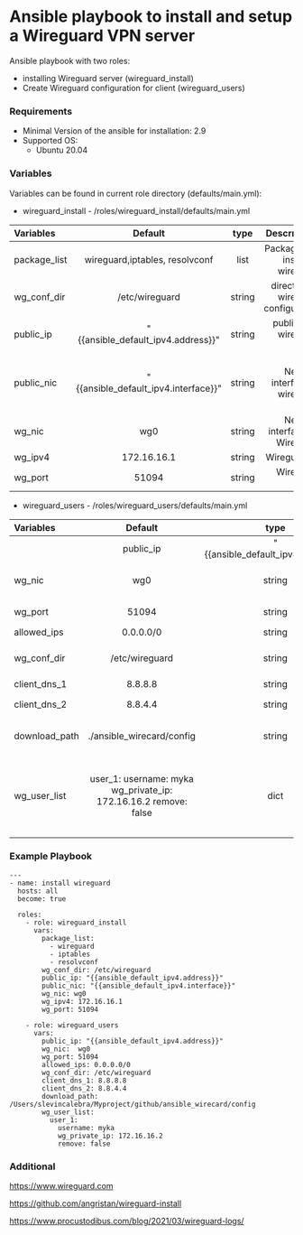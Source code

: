# Ansible playbook to install and setup a Wireguard VPN server

Ansible playbook with two roles:
  * installing Wireguard server (wireguard_install)
  * Create Wireguard configuration for client (wireguard_users)

### Requirements
* Minimal Version of the ansible for installation: 2.9
* Supported OS:
    * Ubuntu 20.04

### Variables
Variables can be found in current role directory (defaults/main.yml):
  * wireguard_install - /roles/wireguard_install/defaults/main.yml

| Variables      | Default |type |Descrription|
| :---        |    :----:   |:----: |  ---: |
package_list | wireguard,iptables, resolvconf| list|Packages fro installing wireguard |
|wg_conf_dir | /etc/wireguard | string | directory of wireguard configuration |
| public_ip | "{{ansible_default_ipv4.address}}" | string | public IP of wireguard server|
| public_nic | "{{ansible_default_ipv4.interface}}" | string| Public Network interface of wireguard server |
|wg_nic | wg0| string | Network interface for Wireguard |
|wg_ipv4 | 172.16.16.1| string | Wireguard IP |
|wg_port| 51094 | string | Wireguard Port|


  * wireguard_users - /roles/wireguard_users/defaults/main.yml

| Variables      | Default |type |Descrription|
| :---        |    :----:   |:----: |  ---: |
|| public_ip | "{{ansible_default_ipv4.address}}" | string | public IP of wireguard server|
|wg_nic | wg0| string | Network interface for Wireguard |
|wg_port| 51094 | string | Wireguard Port|
|allowed_ips| 0.0.0.0/0 | string| allowed IPs|
|wg_conf_dir | /etc/wireguard | string | directory of wireguard configuration |
|client_dns_1 | 8.8.8.8 | string | IP of DNS|
|client_dns_2 | 8.8.4.4 | string | Second IP of DNS |
|download_path | ./ansible_wirecard/config| string | path for saving client configs|
| wg_user_list |   user_1: username: myka wg_private_ip: 172.16.16.2    remove: false | dict | User parameters: username, ip for wireguard and status of user|


### Example Playbook
```
---
- name: install wireguard
  hosts: all
  become: true

  roles:
    - role: wireguard_install
      vars:
        package_list:
          - wireguard
          - iptables
          - resolvconf
        wg_conf_dir: /etc/wireguard
        public_ip: "{{ansible_default_ipv4.address}}"
        public_nic: "{{ansible_default_ipv4.interface}}"
        wg_nic: wg0
        wg_ipv4: 172.16.16.1
        wg_port: 51094

    - role: wireguard_users
      vars:
        public_ip: "{{ansible_default_ipv4.address}}"
        wg_nic:  wg0
        wg_port: 51094
        allowed_ips: 0.0.0.0/0
        wg_conf_dir: /etc/wireguard
        client_dns_1: 8.8.8.8
        client_dns_2: 8.8.4.4
        download_path: /Users/slevincalebra/Myproject/github/ansible_wirecard/config
        wg_user_list:
          user_1:
            username: myka
            wg_private_ip: 172.16.16.2
            remove: false

```


### Additional

https://www.wireguard.com

https://github.com/angristan/wireguard-install

https://www.procustodibus.com/blog/2021/03/wireguard-logs/
